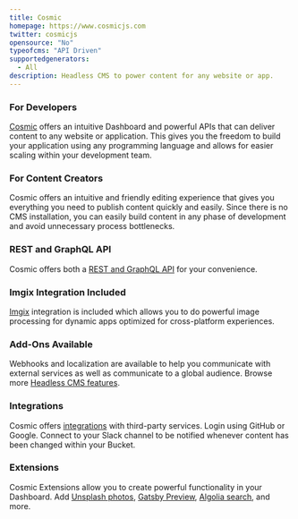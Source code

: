 ```yaml
---
title: Cosmic
homepage: https://www.cosmicjs.com
twitter: cosmicjs
opensource: "No"
typeofcms: "API Driven"
supportedgenerators:
  - All
description: Headless CMS to power content for any website or app.
---
```


### For Developers

[Cosmic](https://www.cosmicjs.com) offers an intuitive Dashboard and powerful APIs that can deliver content to any website or application.
This gives you the freedom to build your application using any programming language and allows for
easier scaling within your development team.

### For Content Creators

Cosmic offers an intuitive and friendly editing experience that gives you everything you need to
publish content quickly and easily. Since there is no CMS installation, you can easily build
content in any phase of development and avoid unnecessary process bottlenecks.

### REST and GraphQL API

Cosmic offers both a [REST and GraphQL API](https://docs.cosmicjs.com) for your convenience.

### Imgix Integration Included

[Imgix](https://imgix.com) integration is included which allows you to do powerful image processing for dynamic apps optimized for cross-platform experiences.

### Add-Ons Available

Webhooks and localization are available to help you communicate with external services as well as communicate to a global audience. Browse more [Headless CMS features](https://www.cosmicjs.com/headless-cms).

### Integrations

Cosmic offers [integrations](https://www.cosmicjs.com/integrations) with third-party services. Login using GitHub or Google. Connect to your Slack channel to be notified whenever content has been changed within your Bucket.

### Extensions

Cosmic Extensions allow you to create powerful functionality in your Dashboard. Add [Unsplash photos](https://www.cosmicjs.com/extensions/unsplash-photos), [Gatsby Preview](https://www.cosmicjs.com/extensions/gatsby-preview), [Algolia search](https://www.cosmicjs.com/extensions/algolia-search), and more.

